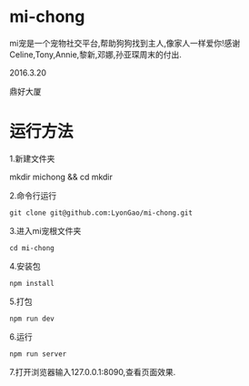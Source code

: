 # mi-chong
mi宠是一个宠物社交平台,帮助狗狗找到主人,像家人一样爱你!感谢Celine,Tony,Annie,黎新,邓娜,孙亚琛周末的付出.

2016.3.20

鼎好大厦

# 运行方法
1.新建文件夹

mkdir michong && cd mkdir

2.命令行运行

```shell
git clone git@github.com:LyonGao/mi-chong.git 
```

3.进入mi宠根文件夹

```shell
cd mi-chong
```

4.安装包

```shell
npm install
```

5.打包

```shell
npm run dev
```

6.运行

```shell
npm run server
```

7.打开浏览器输入127.0.0.1:8090,查看页面效果.


